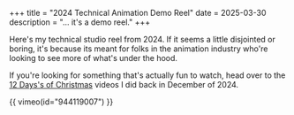 +++
title = "2024 Technical Animation Demo Reel"
date = 2025-03-30
description = "... it's a demo reel."
+++

Here's my technical studio reel from 2024. If it seems a little disjointed or boring, it's because its meant for folks in the animation industry who're looking to see more of what's under the hood.  

If you're looking for something that's actually fun to watch, head over to the [12 Days's of Christmas](https://willpostma.com/special_projects/12daysofchristmas/) videos I did back in December of 2024.  


{{ vimeo(id="944119007") }}
